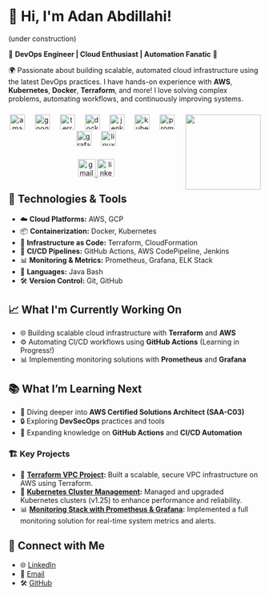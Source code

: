 <h1>👋 Hi, I'm Adan Abdillahi! </h1> (under construction)

<p>🚀 <strong>DevOps Engineer | Cloud Enthusiast | Automation Fanatic</strong> 🚀</p>


<p>🌍 Passionate about building scalable, automated cloud infrastructure using the latest DevOps practices. I have hands-on experience with <strong>AWS</strong>, <strong>Kubernetes</strong>, <strong>Docker</strong>, <strong>Terraform</strong>, and more! I love solving complex problems, automating workflows, and continuously improving systems.</p>

<p align="left"></p>

###

<img align="right" height="150" src="https://media2.giphy.com/media/v1.Y2lkPTc5MGI3NjExNWlsMzg0cmlwaGNwcnR0Y3c0aGJ0aHo5MWZ6MnFieGFvazg0OWUxbiZlcD12MV9pbnRlcm5hbF9naWZfYnlfaWQmY3Q9Zw/du3J3cXyzhj75IOgvA/giphy.webp"  />

###

<div align="center">
  <img src="https://skillicons.dev/icons?i=aws" height="30" alt="amazonwebservices logo"  />
  <img width="12" />
  <img src="https://skillicons.dev/icons?i=gcp" height="30" alt="googlecloud logo"  />
  <img width="12" />
  <img src="https://cdn.simpleicons.org/terraform/7B42BC" height="30" alt="terraform logo"  />
  <img width="12" />
  <img src="https://skillicons.dev/icons?i=docker" height="30" alt="docker logo"  />
  <img width="12" />
  <img src="https://skillicons.dev/icons?i=jenkins" height="30" alt="jenkins logo"  />
  <img width="12" />
  <img src="https://skillicons.dev/icons?i=kubernetes" height="30" alt="kubernetes logo"  />
  <img width="12" />
  <img src="https://cdn.simpleicons.org/prometheus/E6522C" height="30" alt="prometheus logo"  />
  <img width="12" />
  <img src="https://skillicons.dev/icons?i=grafana" height="30" alt="grafana logo"  />
  <img width="12" />
  <img src="https://skillicons.dev/icons?i=linux" height="30" alt="linux logo"  />
</div>

###

<div align="center">
  <a href="adanabdillahi30@gmail.com" target="_blank">
    <img src="https://img.shields.io/static/v1?message=Gmail&logo=gmail&label=&color=D14836&logoColor=white&labelColor=&style=for-the-badge" height="35" alt="gmail logo"  />
  </a>
  <a href="https://www.linkedin.com/in/aabdillahi/" target="_blank">
    <img src="https://img.shields.io/static/v1?message=LinkedIn&logo=linkedin&label=&color=0077B5&logoColor=white&labelColor=&style=for-the-badge" height="35" alt="linkedin logo"  />
  </a>
</div>

###

<h2>🔧 Technologies & Tools</h2>
<ul>
  <li>☁️ <strong>Cloud Platforms:</strong> AWS, GCP</li>
  <li>📦 <strong>Containerization:</strong> Docker, Kubernetes</li>
  <li>📜 <strong>Infrastructure as Code:</strong> Terraform, CloudFormation</li>
  <li>🔄 <strong>CI/CD Pipelines:</strong> GitHub Actions, AWS CodePipeline, Jenkins</li>
  <li>📊 <strong>Monitoring & Metrics:</strong> Prometheus, Grafana, ELK Stack</li>
  <li>🐍 <strong>Languages:</strong> Java Bash</li>
  <li>🛠 <strong>Version Control:</strong> Git, GitHub</li>
</ul>

<h2>📈 What I'm Currently Working On</h2>
<ul>
  <li>🌐 Building scalable cloud infrastructure with <strong>Terraform</strong> and <strong>AWS</strong></li>
  <li>⚙️ Automating CI/CD workflows using <strong>GitHub Actions</strong> (Learning in Progress!)</li>
  <li>📊 Implementing monitoring solutions with <strong>Prometheus</strong> and <strong>Grafana</strong></li>
</ul>

<h2>📚 What I’m Learning Next</h2>
<ul>
  <li>🚀 Diving deeper into <strong>AWS Certified Solutions Architect (SAA-C03)</strong></li>
  <li>🔒 Exploring <strong>DevSecOps</strong> practices and tools</li>
  <li>🤖 Expanding knowledge on <strong>GitHub Actions</strong> and <strong>CI/CD Automation</strong></li>
</ul>

<h3>🏗️ Key Projects</h3>
<ul>
  <li>📡 <strong><a href="#">Terraform VPC Project</a>:</strong> Built a scalable, secure VPC infrastructure on AWS using Terraform.</li>
  <li>🚀 <strong><a href="#">Kubernetes Cluster Management</a>:</strong> Managed and upgraded Kubernetes clusters (v1.25) to enhance performance and reliability.</li>
  <li>📊 <strong><a href="#">Monitoring Stack with Prometheus & Grafana</a>:</strong> Implemented a full monitoring solution for real-time system metrics and alerts.</li>
</ul>

<h2>🔗 Connect with Me</h2>
<ul>
  <li>🌐 <a href="#">LinkedIn</a></li>
  <li>📧 <a href="#">Email</a></li>
  <li>🛠️ <a href="#">GitHub</a></li>
</ul>

###

